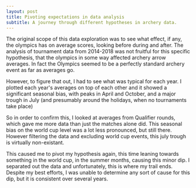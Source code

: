 ```yaml
---
layout: post
title: Pivoting expectations in data analysis
subtitle: A journey through different hypotheses in archery data.
---
```



The original scope of this data exploration was to see what effect, if any, the olympics has on average scores, looking before during and after.
The analysis of tournament data from 2014-2018 was not fruitful for this specific hypothesis, that the olympics in some way affected archery arrow averages. In fact the Olympics seemed to be a perfectly standard archery event as far as averages go.

However, to figure that out, I had to see what was typical for each year. I plotted each year's averages on top of each other and it showed a significant seasonal bias, with peaks in April and October, and a major trough in July (and presumably around the holidays, when no tournaments take place)

So in order to confirm this, I looked at averages from Qualifier rounds, which gave me more data than just the matches alone did. This seasonal bias on the world cup level was a lot less pronounced, but still there. However filtering the data and excluding world cup events, this july trough is virtually non-existant.

This caused me to pivot my hypothesis again, this time leaning towards something in the world cup, in the summer months, causing this minor dip. I separated out the data and unfortunately, this is where my trail ends. Despite my best efforts, I was unable to determine any sort of cause for this dip, but it is consistent over several years.


